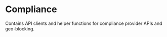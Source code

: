 # Compliance

Contains API clients and helper functions for compliance provider APIs and geo-blocking.
